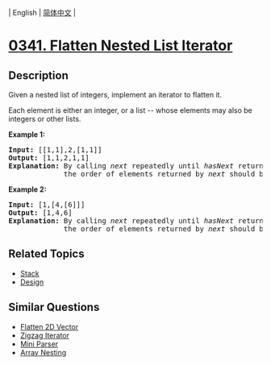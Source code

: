 
| English | [简体中文](README.md) |
# [0341. Flatten Nested List Iterator](https://leetcode-cn.com/problems/flatten-nested-list-iterator/)
## Description
<p>Given a nested list of integers, implement an iterator to flatten it.</p>

<p>Each element is either an integer, or a list -- whose elements may also be integers or other lists.</p>

<p><strong>Example 1:</strong></p>

<div>
<pre>
<strong>Input: </strong><span id="example-input-1-1">[[1,1],2,[1,1]]</span>
<strong>Output: </strong><span id="example-output-1">[1,1,2,1,1]
</span><strong>Explanation: </strong>By calling <i>next</i> repeatedly until <i>hasNext</i> returns false, 
&nbsp;            the order of elements returned by <i>next</i> should be: <code>[1,1,2,1,1]</code>.</pre>

<div>
<p><strong>Example 2:</strong></p>

<pre>
<strong>Input: </strong><span id="example-input-2-1">[1,[4,[6]]]</span>
<strong>Output: </strong><span id="example-output-2">[1,4,6]
</span><strong>Explanation: </strong>By calling <i>next</i> repeatedly until <i>hasNext</i> returns false, 
&nbsp;            the order of elements returned by <i>next</i> should be: <code>[1,4,6]</code>.
</pre>
</div>
</div>

## Related Topics
- [Stack](https://leetcode-cn.com/tag/stack)
- [Design](https://leetcode-cn.com/tag/design)
## Similar Questions
- [Flatten 2D Vector](../flatten-2d-vector/README_EN.md)
- [Zigzag Iterator](../zigzag-iterator/README_EN.md)
- [Mini Parser](../mini-parser/README_EN.md)
- [Array Nesting](../array-nesting/README_EN.md)
